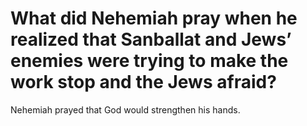 # What did Nehemiah pray when he realized that Sanballat and Jews’ enemies were trying to make the work stop and the Jews afraid?

Nehemiah prayed that God would strengthen his hands.

